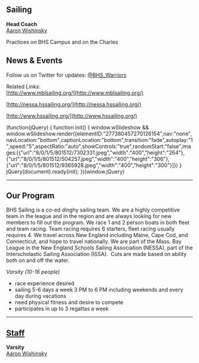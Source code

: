 **Sailing**
-----------

**Head Coach**  
[Aaron Wishinsky](mailto:awishinsky@gmail.com)  
  
  

  
Practices on BHS Campus and on the Charles

News & Events
-------------

Follow us on Twitter for updates: [@BHS\_Warriors](https://twitter.com/bhs_warriors)

Related Links:  
[http://www.mblsailing.org/](http://www.mblsailing.org/)  
  
[http://nessa.hssailing.org/](http://nessa.hssailing.org/)  
  
[http://www.hssailing.org/](http://www.hssailing.org/)  
  

(function(jQuery) {
function init() { window.wSlideshow && window.wSlideshow.render({elementID:"277380457270126154",nav:"none",navLocation:"bottom",captionLocation:"bottom",transition:"fade",autoplay:"1",speed:"5",aspectRatio:"auto",showControls:"true",randomStart:"false",images:\[{"url":"8/0/1/5/801512/7302331.jpeg","width":"400","height":"264"},{"url":"8/0/1/5/801512/504257.jpeg","width":"400","height":"306"},{"url":"8/0/1/5/801512/9365928.jpeg","width":"400","height":"300"}\]}) }
jQuery(document).ready(init);
})(window.jQuery)

* * *

Our Program
-----------

BHS Sailing is a co-ed dinghy sailing team. We are a highly competitive team in the league and in the region and are always looking for new members to fill out the program. We race 1 and 2 person boats in both fleet and team racing. Team racing requires 6 starters, fleet racing usually requires 4. We travel across New England including Maine, Cape Cod, and Connecticut, and hope to travel nationally. We are part of the Mass. Bay League in the New England Schools Sailing Association (NESSA), part of the Interscholastic Sailing Association (ISSA).  Cuts are made based on ability both on and off the water.  
  
_Varsity (10-16 people)_ 

*   race experience desired
*   sailing 5-6 days a week 3 PM to 6 PM including weekends and every day during vacations
*   need physical fitness and desire to compete
*   participates in up to 3 regattas a week​ 

* * *

[Staff](/)
----------

**Varsity**  
[Aaron Wishinsky](mailto:awishinsky@gmail.com)